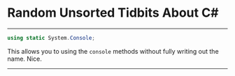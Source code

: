 # Random Unsorted Tidbits About C#

---

```C#
using static System.Console;
```

This allows you to using the `console` methods without fully writing out the name. Nice.

---